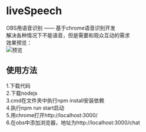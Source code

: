 # liveSpeech
OBS用语音识别 —— 基于chrome语音识别开发  
解决各种情况下不能语音，但是需要和观众互动的需求  
效果预览：    
![预览](https://user-images.githubusercontent.com/27753071/127765918-435d53b0-05d1-44f7-a3ef-aba828899807.png)

## 使用方法
1.下载代码  
2.下载nodejs  
3.cmd在文件夹中执行npm install安装依赖  
4.执行npm run start启动    
5.用chrome打开http://localhost:3000/  
6.在obs中添加浏览器，地址为http://localhost:3000/chat  
